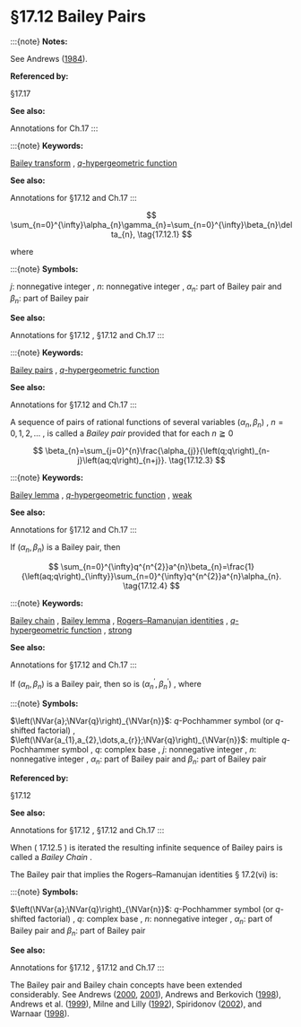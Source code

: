 # §17.12 Bailey Pairs

:::{note}
**Notes:**

See Andrews ([1984](./bib/index.html#bib94 "Multiple series Rogers-Ramanujan type identities")).

**Referenced by:**

§17.17

**See also:**

Annotations for Ch.17
:::

:::{note}
**Keywords:**

[Bailey transform](http://dlmf.nist.gov/search/search?q=Bailey%20transform) , [$q$-hypergeometric function](http://dlmf.nist.gov/search/search?q=q-hypergeometric%20function)

**See also:**

Annotations for §17.12 and Ch.17
:::


<a id="E1"></a>
$$
\sum_{n=0}^{\infty}\alpha_{n}\gamma_{n}=\sum_{n=0}^{\infty}\beta_{n}\delta_{n}, \tag{17.12.1}
$$

where

:::{note}
**Symbols:**

$j$: nonnegative integer , $n$: nonnegative integer , $\alpha_{n}$: part of Bailey pair and $\beta_{n}$: part of Bailey pair

**See also:**

Annotations for §17.12 , §17.12 and Ch.17
:::

:::{note}
**Keywords:**

[Bailey pairs](http://dlmf.nist.gov/search/search?q=Bailey%20pairs) , [$q$-hypergeometric function](http://dlmf.nist.gov/search/search?q=q-hypergeometric%20function)

**See also:**

Annotations for §17.12 and Ch.17
:::

A sequence of pairs of rational functions of several variables $(\alpha_{n},\beta_{n})$ , $n=0,1,2,\dots$ , is called a *Bailey pair* provided that for each $n\geqq 0$


<a id="E3"></a>
$$
\beta_{n}=\sum_{j=0}^{n}\frac{\alpha_{j}}{\left(q;q\right)_{n-j}\left(aq;q\right)_{n+j}}. \tag{17.12.3}
$$

:::{note}
**Keywords:**

[Bailey lemma](http://dlmf.nist.gov/search/search?q=Bailey%20lemma) , [$q$-hypergeometric function](http://dlmf.nist.gov/search/search?q=q-hypergeometric%20function) , [weak](http://dlmf.nist.gov/search/search?q=weak)

**See also:**

Annotations for §17.12 and Ch.17
:::

If $(\alpha_{n},\beta_{n})$ is a Bailey pair, then


<a id="E4"></a>
$$
\sum_{n=0}^{\infty}q^{n^{2}}a^{n}\beta_{n}=\frac{1}{\left(aq;q\right)_{\infty}}\sum_{n=0}^{\infty}q^{n^{2}}a^{n}\alpha_{n}. \tag{17.12.4}
$$

:::{note}
**Keywords:**

[Bailey chain](http://dlmf.nist.gov/search/search?q=Bailey%20chain) , [Bailey lemma](http://dlmf.nist.gov/search/search?q=Bailey%20lemma) , [Rogers–Ramanujan identities](http://dlmf.nist.gov/search/search?q=Rogers%E2%80%93Ramanujan%20identities) , [$q$-hypergeometric function](http://dlmf.nist.gov/search/search?q=q-hypergeometric%20function) , [strong](http://dlmf.nist.gov/search/search?q=strong)

**See also:**

Annotations for §17.12 and Ch.17
:::

If $(\alpha_{n},\beta_{n})$ is a Bailey pair, then so is $(\alpha_{n}^{\prime},\beta_{n}^{\prime})$ , where

:::{note}
**Symbols:**

$\left(\NVar{a};\NVar{q}\right)_{\NVar{n}}$: $q$-Pochhammer symbol (or $q$-shifted factorial) , $\left(\NVar{a_{1},a_{2},\dots,a_{r}};\NVar{q}\right)_{\NVar{n}}$: multiple $q$-Pochhammer symbol , $q$: complex base , $j$: nonnegative integer , $n$: nonnegative integer , $\alpha_{n}$: part of Bailey pair and $\beta_{n}$: part of Bailey pair

**Referenced by:**

§17.12

**See also:**

Annotations for §17.12 , §17.12 and Ch.17
:::

When ( 17.12.5 ) is iterated the resulting infinite sequence of Bailey pairs is called a *Bailey Chain* .

The Bailey pair that implies the Rogers–Ramanujan identities § 17.2(vi) is:

:::{note}
**Symbols:**

$\left(\NVar{a};\NVar{q}\right)_{\NVar{n}}$: $q$-Pochhammer symbol (or $q$-shifted factorial) , $q$: complex base , $n$: nonnegative integer , $\alpha_{n}$: part of Bailey pair and $\beta_{n}$: part of Bailey pair

**See also:**

Annotations for §17.12 , §17.12 and Ch.17
:::

The Bailey pair and Bailey chain concepts have been extended considerably. See Andrews ([2000](./bib/index.html#bib97 "Umbral calculus, Bailey chains, and pentagonal number theorems"), [2001](./bib/index.html#bib98 "Bailey’s Transform, Lemma, Chains and Tree")), Andrews and Berkovich ([1998](./bib/index.html#bib101 "A trinomial analogue of Bailey’s lemma and = N 2 superconformal invariance")), Andrews et al. ([1999](./bib/index.html#bib103 "Special Functions")), Milne and Lilly ([1992](./bib/M.html#bib1636 "The A l and C l Bailey transform and lemma")), Spiridonov ([2002](./bib/S.html#bib2145 "An elliptic incarnation of the Bailey chain")), and Warnaar ([1998](./bib/W.html#bib2369 "A note on the trinomial analogue of Bailey’s lemma")).
